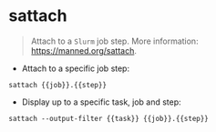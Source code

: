 # sattach

> Attach to a `Slurm` job step.
> More information: <https://manned.org/sattach>.

- Attach to a specific job step:

`sattach {{job}}.{{step}}`

- Display up to a specific task, job and step:

`sattach --output-filter {{task}} {{job}}.{{step}}`

